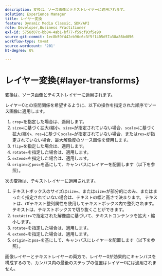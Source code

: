 ```yaml
---
description: 変換は、ソース画像とテキストレイヤーに適用されます。
solution: Experience Manager
title: レイヤー変換
feature: Dynamic Media Classic、SDK/API
role: Developer,Business Practitioner
exl-id: 5758d07c-bb84-4ab1-bf77-f59cf93f5e90
source-git-commit: 1ec8b59f442eb96c6c3f5f1405d57a38a86bd056
workflow-type: tm+mt
source-wordcount: '201'
ht-degree: 0%

---
```


# レイヤー変換{#layer-transforms}

変換は、ソース画像とテキストレイヤーに適用されます。

レイヤー0との空間関係を希望するように、以下の操作を指定された順序でソース画像に適用します。

1. `crop=`を指定した場合は、適用します。
1. `size=`に基づく拡大/縮小、`size=`が指定されていない場合、`scale=`に基づく拡大/縮小、`res=`に基づく`scale=`が指定されていない場合、または`res=`が指定されていない場合、最大解像度のソース画像を使用します。
1. `flip=`を指定した場合は、適用します。
1. `rotate=`を指定した場合は、適用します。
1. `extend=`を指定した場合は、適用します。
1. `origin=`と`pos=`を基にして、キャンバスにレイヤーを配置します（以下を参照）。

次の変換は、テキストレイヤーに適用されます。

1. テキストボックスのサイズは`size=`、または`size=`が部分的にのみ、またはまったく指定されていない場合は、テキストの幅と高さで決まります。 テキストは、rtfテキスト整列属性を使用してテキストボックス内で整列されます。 テキストは、テキストボックスで切り抜くことができます。
1. `textAttr=`で指定された解像度に基づいて、テキストコンテンツを拡大・縮小します。
1. `rotate=`を指定した場合は、適用します。
1. `extend=`を指定した場合は、適用します。
1. `origin=`と`pos=`を基にして、キャンバスにレイヤーを配置します（以下を参照）。

画像レイヤーとテキストレイヤーの両方で、レイヤー0が効果的にキャンバスを構成するので、カンバス内の最後のステップの位置はレイヤー0には適用されません。
